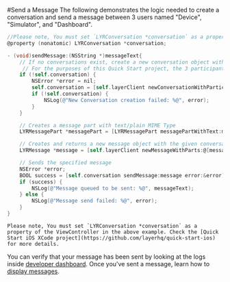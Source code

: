 #Send a Message
The following demonstrates the logic needed to create a conversation and send a message between 3 users named "Device", "Simulator", and "Dashboard".

```objectivec
//Please note, You must set `LYRConversation *conversation` as a property of the ViewController.
@property (nonatomic) LYRConversation *conversation;

- (void)sendMessage:(NSString *)messageText{
    // If no conversations exist, create a new conversation object with two participants
     // For the purposes of this Quick Start project, the 3 participants in this conversation are 'Device'  (the authenticated user id), 'Simulator', and 'Dashboard'.
    if (!self.conversation) {
        NSError *error = nil;
        self.conversation = [self.layerClient newConversationWithParticipants:[NSSet setWithArray:@[ @"Simulator", @ "Dashboard" ]] options:nil error:&error];
        if (!self.conversation) {
            NSLog(@"New Conversation creation failed: %@", error);
        }
    }

    // Creates a message part with text/plain MIME Type
    LYRMessagePart *messagePart = [LYRMessagePart messagePartWithText:messageText];

    // Creates and returns a new message object with the given conversation and array of message parts
    LYRMessage *message = [self.layerClient newMessageWithParts:@[messagePart] options:@{LYRMessageOptionsPushNotificationAlertKey: messageText} error:nil];

    // Sends the specified message
    NSError *error;
    BOOL success = [self.conversation sendMessage:message error:&error];
    if (success) {
        NSLog(@"Message queued to be sent: %@", messageText);
    } else {
        NSLog(@"Message send failed: %@", error);
    }
}
```

```emphasis
Please note, You must set `LYRConversation *conversation` as a property of the ViewController in the above example. Check the [Quick Start iOS XCode project](https://github.com/layerhq/quick-start-ios) for more details.
```

You can verify that your message has been sent by looking at the logs inside [developer dashboard](/projects). Once you've sent a message, learn how to [display messages](/docs/quick-start/ios#display-messages).
